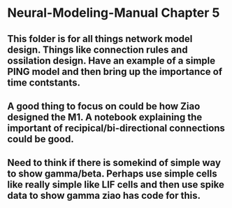 # Neural-Modeling-Manual Chapter 5
## This folder is for all things network model design. Things like connection rules and ossilation design. Have an example of a simple PING model and then bring up the importance of time contstants. 

## A good thing to focus on could be how Ziao designed the M1. A notebook explaining the important of recipical/bi-directional connections could be good.

## Need to think if there is somekind of simple way to show gamma/beta. Perhaps use simple cells like really simple like LIF cells and then use spike data to show gamma ziao has code for this.

